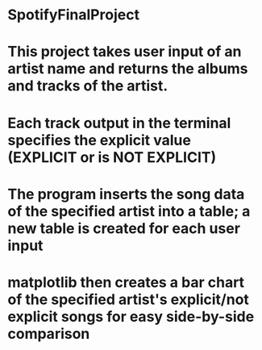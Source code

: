 # SpotifyFinalProject
# This project takes user input of an artist name and returns the albums and tracks of the artist.
# Each track output in the terminal specifies the explicit value (EXPLICIT or is NOT EXPLICIT)
# The program inserts the song data of the specified artist into a table; a new table is created for each user input 
# matplotlib then creates a bar chart of the specified artist's explicit/not explicit songs for easy side-by-side comparison
